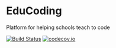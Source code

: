 # EduCoding
Platform for helping schools teach to code

[![Build Status](https://travis-ci.org/Mihai925/EduCoding.svg?branch=master)](https://travis-ci.org/Mihai925/EduCoding)
[![codecov.io](https://codecov.io/github/Mihai925/EduCoding/coverage.svg?branch=master)](https://codecov.io/github/Mihai925/EduCoding?branch=master)
